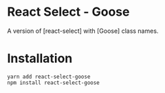 # React Select - Goose
A version of [react-select] with [Goose] class names.



# Installation
```
yarn add react-select-goose
npm install react-select-goose
```
